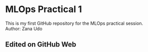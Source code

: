 # MLOps Practical 1
This is my first GitHub repository for the MLOps practical session.  
Author: Zana Udo

## Edited on GitHub Web
